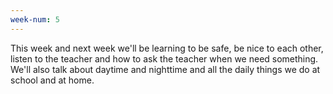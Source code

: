 ```yaml
---
week-num: 5
---
```


This week and next week we'll be learning to be safe, be nice to each other, listen to the teacher and how to ask the teacher when we need something. We'll also talk about daytime and nighttime and all the daily things we do at school and at home.
